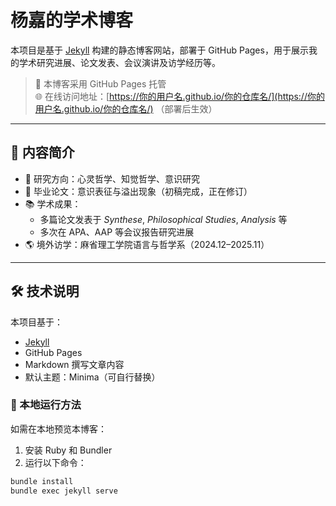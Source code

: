 # 杨嘉的学术博客

本项目是基于 [Jekyll](https://jekyllrb.com/) 构建的静态博客网站，部署于 GitHub Pages，用于展示我的学术研究进展、论文发表、会议演讲及访学经历等。

> 📍 本博客采用 GitHub Pages 托管  
> 🌐 在线访问地址：[https://你的用户名.github.io/你的仓库名/](https://你的用户名.github.io/你的仓库名/) （部署后生效）

---

## 🧠 内容简介

- 💭 研究方向：心灵哲学、知觉哲学、意识研究
- 📝 毕业论文：意识表征与溢出现象（初稿完成，正在修订）
- 📚 学术成果：
  - 多篇论文发表于 *Synthese*, *Philosophical Studies*, *Analysis* 等
  - 多次在 APA、AAP 等会议报告研究进展
- 🌎 境外访学：麻省理工学院语言与哲学系（2024.12–2025.11）

---

## 🛠 技术说明

本项目基于：

- [Jekyll](https://jekyllrb.com/)
- GitHub Pages
- Markdown 撰写文章内容
- 默认主题：Minima（可自行替换）

### 🔧 本地运行方法

如需在本地预览本博客：

1. 安装 Ruby 和 Bundler
2. 运行以下命令：

```bash
bundle install
bundle exec jekyll serve
